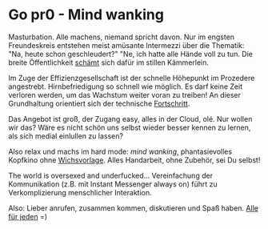 # Go pr0 - Mind wanking

Masturbation. Alle machens, niemand spricht davon. Nur im engsten Freundeskreis entstehen meist amüsante Intermezzi über die Thematik: "Na, heute schon geschleudert?" "Ne, ich hatte alle Hände voll zu tun. Die breite Öffentlichkeit [schämt](https://youtu.be/-xPYomxBS48) sich dafür im stillen Kämmerlein.

Im Zuge der Effizienzgesellschaft ist der schnelle Höhepunkt im Prozedere angestrebt. Hirnbefriedigung so schnell wie möglich. Es darf keine Zeit verloren werden, um das Wachstum weiter voran zu treiben! An dieser Grundhaltung orientiert sich der technische [Fortschritt](https://scontent.cdninstagram.com/hphotos-xaf1/t51.2885-15/s306x306/e15/10890802_780517282032934_1518319645_n.jpg).

Das Angebot ist groß, der Zugang easy, alles in der Cloud, olé.
Nur wollen wir das? Wäre es nicht schön uns selbst wieder besser kennen zu lernen, als sich medial einlullen zu lassen?

Also relax und machs im hard mode: *mind wanking*, phantasievolles Kopfkino ohne [Wichsvorlage](http://www.myspass.de/shows/tvshows/tv-total/Raabigramm-Verona-Feldbusch--/20831/). Alles Handarbeit, ohne Zubehör, sei Du selbst!

The world is oversexed and underfucked...
Vereinfachung der Kommunikation (z.B. mit Instant Messenger always on) führt zu Verkomplizierung menschlicher Interaktion.

Also: Lieber anrufen, zusammen kommen, diskutieren und Spaß haben. [Alle für jeden](https://youtu.be/u553JK-0S44) =)
